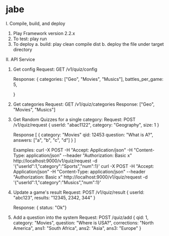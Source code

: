 jabe
====
I. Compile, build, and deploy
  1. Play Framework version 2.2.x
  2. To test:
    play run
  3. To deploy
    a. build: play clean compile dist
    b. deploy the file under target directory
    
II. API Service
  1. Get config
     Request: 
        GET /v1/quiz/config

     Response:
        {
            categories:  ["Geo", "Movies", "Musics"],
           battles_per_game: 5,
                   
        }   


  2. Get categories
     Request: 
         GET /v1/quiz/categories
     Response:
        ["Geo", "Movies", "Musics"]


  3. Get Random Quizzes for a single category:
     Request: 
      POST   /v1/quiz/request
        {
             userId: "abac1122",
             category: "Geography",
             size: 1
        }

     Response
       [ 
          {
            category: "Movies"
            qid:  12453
            question: "What is A?",
            answers: ["a", "b", "c", "d"]
          }
       ]

     Examples:
      curl -X POST  -H "Accept: Application/json" -H "Content-Type: application/json" --header "Authorization: Basic x"   http://localhost:9000/v1/quiz/request  -d '{"userId":1,"category":"Sports","num":1}'
      curl -X POST  -H "Accept: Application/json" -H "Content-Type: application/json" --header "Authorization: Basic x"   http://localhost:9000/v1/quiz/request  -d '{"userId":1,"category":"Musics","num":1}'


  4. Update a game's result 
      Request:
       POST /v1/quiz/result
         {
              userId:  "abc123",
              results:   "12345, 2342, 344"
         }
  
      Response:
         {  status: "Ok"}


  5. Add a question into the system
     Request:
      POST /quiz/add
       {
           qid:  1,
           category: "Movies",
           question: "Where is USA?",
           corrections: "North America",
           ans1:  "South Africa",
           ans2:  "Asia",
           ans3:  "Europe"
       }
